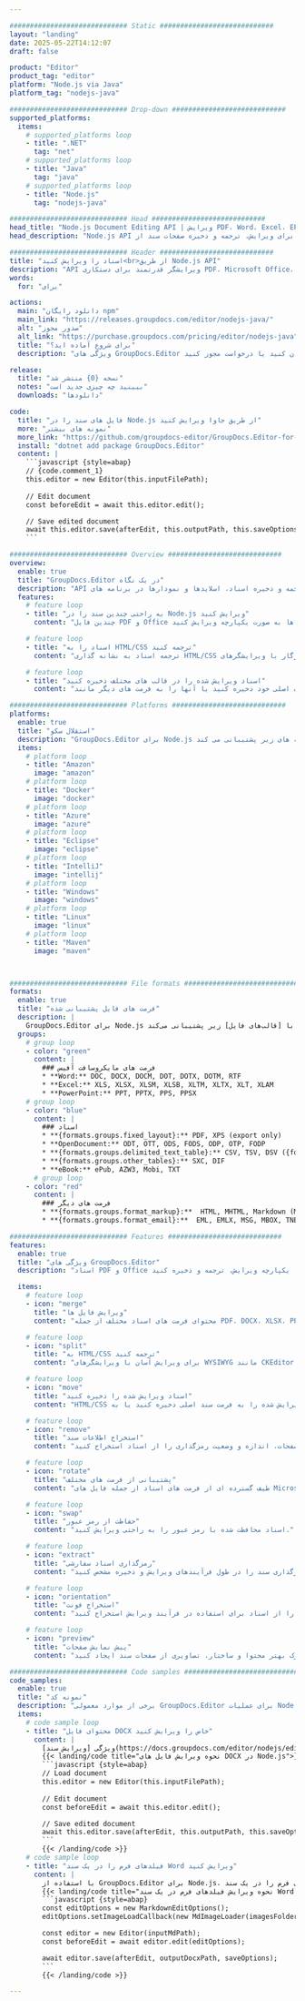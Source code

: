 ```yaml
---

############################# Static ############################
layout: "landing"
date: 2025-05-22T14:12:07
draft: false

product: "Editor"
product_tag: "editor"
platform: "Node.js via Java"
platform_tag: "nodejs-java"

############################# Drop-down ############################
supported_platforms:
  items:
    # supported_platforms loop
    - title: ".NET"
      tag: "net"
    # supported_platforms loop
    - title: "Java"
      tag: "java"
    # supported_platforms loop
    - title: "Node.js"
      tag: "nodejs-java"

############################# Head ############################
head_title: "Node.js Document Editing API | ویرایش PDF، Word، Excel، EPUB"
head_description: "Node.js API ویرایش اسناد برای ویرایش، ترجمه و ذخیره صفحات سند از PDF، Microsoft Word، Excel، ارائه ها، Visio و فرمت های تصویر."

############################# Header ############################
title: "اسناد را ویرایش کنید<br>از طریق Node.js API"
description: "API ویرایشگر قدرتمند برای دستکاری PDF، Microsoft Office، HTML و فایل های تصویری."
words:
  for: "برای"

actions:
  main: "دانلود رایگان npm"
  main_link: "https://releases.groupdocs.com/editor/nodejs-java/"
  alt: "صدور مجوز"
  alt_link: "https://purchase.groupdocs.com/pricing/editor/nodejs-java"
  title: "برای شروع آماده اید؟"
  description: "ویژگی های GroupDocs.Editor را به صورت رایگان امتحان کنید یا درخواست مجوز کنید."

release:
  title: "نسخه {0} منتشر شد"
  notes: "ببینید چه چیزی جدید است"
  downloads: "دانلودها"

code:
  title: "فایل های سند را در Node.js از طریق جاوا ویرایش کنید"
  more: "نمونه های بیشتر"
  more_link: "https://github.com/groupdocs-editor/GroupDocs.Editor-for-Node.js-via-Java"
  install: "dotnet add package GroupDocs.Editor"
  content: |
    ```javascript {style=abap}   
    // {code.comment_1}
    this.editor = new Editor(this.inputFilePath);
        
    // Edit document
    const beforeEdit = await this.editor.edit();

    // Save edited document
    await this.editor.save(afterEdit, this.outputPath, this.saveOptions);
    ```

############################# Overview ############################
overview:
  enable: true
  title: "GroupDocs.Editor در یک نگاه"
  description: "API برای ویرایش، ترجمه و ذخیره اسناد، اسلایدها و نمودارها در برنامه های Node.js."
  features:
    # feature loop
    - title: "به راحتی چندین سند را در Node.js ویرایش کنید"
      content: "چندین فایل PDF و Office را با پشتیبانی از طیف گسترده ای از فرمت ها به صورت یکپارچه ویرایش کنید. GroupDocs.Editor برای Node.js ویرایش اسناد را سریع و بدون دردسر می کند."

    # feature loop
    - title: "اسناد را به HTML/CSS ترجمه کنید"
      content: "ترجمه اسناد به نشانه گذاری HTML/CSS سازگار با ویرایشگرهای WYSIWYG، امکان ویرایش آسان و کارآمد اسناد را در یک محیط وب."

    # feature loop
    - title: "اسناد ویرایش شده را در قالب های مختلف ذخیره کنید"
      content: "اسناد ویرایش شده خود را به فرمت اصلی خود ذخیره کنید یا آنها را به فرمت های دیگر مانند PDF صادر کنید و از انعطاف پذیری و سازگاری اطمینان حاصل کنید."

############################# Platforms ############################
platforms:
  enable: true
  title: "استقلال سکو"
  description: "GroupDocs.Editor برای Node.js از سیستم عامل ها، فریمورک ها و مدیریت بسته های زیر پشتیبانی می کند."
  items:
    # platform loop
    - title: "Amazon"
      image: "amazon"
    # platform loop
    - title: "Docker"
      image: "docker"
    # platform loop
    - title: "Azure"
      image: "azure"
    # platform loop
    - title: "Eclipse"
      image: "eclipse"
    # platform loop
    - title: "IntelliJ"
      image: "intellij"
    # platform loop
    - title: "Windows"
      image: "windows"
    # platform loop
    - title: "Linux"
      image: "linux"
    # platform loop
    - title: "Maven"
      image: "maven"



############################# File formats ############################
formats:
  enable: true
  title: "فرمت های فایل پشتیبانی شده"
  description: |
    GroupDocs.Editor برای Node.js از عملیات با [قالب‌های فایل] زیر پشتیبانی می‌کند (https://docs.groupdocs.com/editor/nodejs/supported-document-formats/).
  groups:
    # group loop
    - color: "green"
      content: |
        ### فرمت های مایکروسافت آفیس
        * **Word:** DOC, DOCX, DOCM, DOT, DOTX, DOTM, RTF
        * **Excel:** XLS, XLSX, XLSM, XLSB, XLTM, XLTX, XLT, XLAM
        * **PowerPoint:** PPT, PPTX, PPS, PPSX
    # group loop
    - color: "blue"
      content: |
        ### اسناد
        * **{formats.groups.fixed_layout}:** PDF, XPS (export only)
        * **OpenDocument:** ODT, OTT, ODS, FODS, ODP, OTP, FODP
		* **{formats.groups.delimited_text_table}:** CSV, TSV, DSV ({formats.groups.arbitrary_separator})
		* **{formats.groups.other_tables}:** SXC, DIF
        * **eBook:** ePub, AZW3, Mobi, TXT
      # group loop
    - color: "red"
      content: |
        ### فرمت های دیگر
        * **{formats.groups.format_markup}:**  HTML, MHTML, Markdown (MD), XML, CHM, JSON
		* **{formats.groups.format_email}:**  EML, EMLX, MSG, MBOX, TNEF, MHT, PST, OFT, OST, VCF, ICS

############################# Features ############################
features:
  enable: true
  title: "ویژگی های GroupDocs.Editor"
  description: "اسناد PDF و Office را یکپارچه ویرایش، ترجمه و ذخیره کنید."

  items:
    # feature loop
    - icon: "merge"
      title: "ویرایش فایل ها"
      content: "محتوای فرمت های اسناد مختلف از جمله PDF، DOCX، XLSX، PPTX و غیره را ویرایش کنید."

    # feature loop
    - icon: "split"
      title: "به HTML/CSS ترجمه کنید"
      content: "برای ویرایش آسان با ویرایشگرهای WYSIWYG مانند CKEditor یا TinyMCE، اسناد را به HTML/CSS تبدیل کنید."

    # feature loop
    - icon: "move"
      title: "اسناد ویرایش شده را ذخیره کنید"
      content: "HTML/CSS ویرایش شده را به فرمت سند اصلی ذخیره کنید یا به PDF صادر کنید."

    # feature loop
    - icon: "remove"
      title: "استخراج اطلاعات سند"
      content: "اطلاعاتی مانند تعداد صفحات، اندازه و وضعیت رمزگذاری را از اسناد استخراج کنید."

    # feature loop
    - icon: "rotate"
      title: "پشتیبانی از فرمت های مختلف"
      content: "طیف گسترده ای از فرمت های اسناد از جمله فایل های Microsoft Office، PDF و موارد دیگر را ویرایش کنید."

    # feature loop
    - icon: "swap"
      title: "حفاظت از رمز عبور"
      content: "اسناد محافظت شده با رمز عبور را به راحتی ویرایش کنید."

    # feature loop
    - icon: "extract"
      title: "رمزگذاری اسناد سفارشی"
      content: "رمزگذاری سند را در طول فرآیندهای ویرایش و ذخیره مشخص کنید."

    # feature loop
    - icon: "orientation"
      title: "استخراج فونت"
      content: "فونت ها را از اسناد برای استفاده در فرآیند ویرایش استخراج کنید."

    # feature loop
    - icon: "preview"
      title: "پیش نمایش صفحات"
      content: "برای درک بهتر محتوا و ساختار، تصاویری از صفحات سند ایجاد کنید."

############################# Code samples ############################
code_samples:
  enable: true
  title: "نمونه کد"
  description: "برخی از موارد معمولی GroupDocs.Editor برای عملیات Node.js استفاده می کنند."
  items:
    # code sample loop
    - title: "محتوای فایل DOCX خاص را ویرایش کنید"
      content: |
        ویژگی [ویرایش سند](https://docs.groupdocs.com/editor/nodejs/edit-document/) به شما امکان می دهد فایل های DOCX را بارگیری، ویرایش و ذخیره کنید. در اینجا مثالی از نحوه دستیابی به ویرایش سند با استفاده از Node.js آورده شده است:
        {{< landing/code title="نحوه ویرایش فایل های DOCX در Node.js">}}
        ```javascript {style=abap}   
        // Load document
        this.editor = new Editor(this.inputFilePath);
        
        // Edit document
        const beforeEdit = await this.editor.edit();

        // Save edited document
        await this.editor.save(afterEdit, this.outputPath, this.saveOptions);
        ```
        {{< /landing/code >}}
    # code sample loop
    - title: "فیلدهای فرم را در یک سند Word ویرایش کنید"
      content: |
        با استفاده از GroupDocs.Editor برای Node.js، فیلدهای فرم را در یک سند Word به راحتی ویرایش کنید. در اینجا نحوه ویرایش فیلدهای فرم در یک سند Word با استفاده از Node.js آمده است:
        {{< landing/code title="نحوه ویرایش فیلدهای فرم در یک سند Word با استفاده از GroupDocs.Editor برای Node.js">}}
        ```javascript {style=abap}   
        const editOptions = new MarkdownEditOptions();
        editOptions.setImageLoadCallback(new MdImageLoader(imagesFolder));

        const editor = new Editor(inputMdPath);
        const beforeEdit = await editor.edit(editOptions);

        await editor.save(afterEdit, outputDocxPath, saveOptions);
        ```
        {{< /landing/code >}}

---
```

